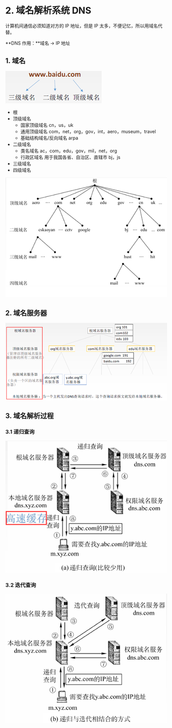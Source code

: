 # 2. 域名解析系统 DNS

计算机间通信必须知道对方的 IP 地址，但是 IP 太多，不便记忆，所以用域名代替。

**DNS 作用：**域名 -&gt; IP 地址

## 1. 域名

![](../.gitbook/assets/image%20%28209%29.png)

* 根
* 顶级域名
  * 国家顶级域名 cn，us，uk
  * 通用顶级域名 com，net，org，gov，int，aero，museum，travel
  * 基础结构域名/反向域名 arpa
* 二级域名
  * 类名域名 ac，com，edu，gov，mil，net，org
  * 行政区域名 用于我国各省、自治区、直辖市 bj，js
* 三级域名
* 四级域名

![](../.gitbook/assets/image%20%28203%29.png)

## 2. 域名服务器

![](../.gitbook/assets/image%20%28211%29.png)

## 3. 域名解析过程

### 3.1 递归查询

![](../.gitbook/assets/image%20%28223%29.png)

### 3.2 迭代查询

![](../.gitbook/assets/image%20%28206%29.png)


